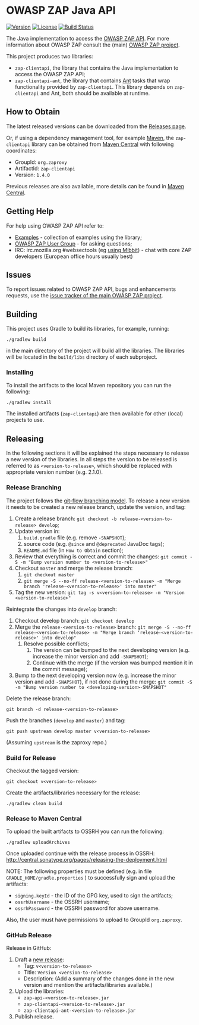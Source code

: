 # OWASP ZAP Java API

[![Version](https://maven-badges.herokuapp.com/maven-central/org.zaproxy/zap-clientapi/badge.svg)](https://maven-badges.herokuapp.com/maven-central/org.zaproxy/zap-clientapi/)
[![License](https://img.shields.io/badge/license-Apache%202-4EB1BA.svg)](https://www.apache.org/licenses/LICENSE-2.0.html)
[![Build Status](https://api.travis-ci.org/zaproxy/zap-api-java.svg?branch=develop)](https://travis-ci.org/zaproxy/zap-api-java)

The Java implementation to access the [OWASP ZAP API](https://github.com/zaproxy/zaproxy/wiki/ApiDetails). For more information
about OWASP ZAP consult the (main) [OWASP ZAP project](https://github.com/zaproxy/zaproxy/).

This project produces two libraries:
 * `zap-clientapi`, the library that contains the Java implementation to access the OWASP ZAP API;
 * `zap-clientapi-ant`, the library that contains [Ant](https://ant.apache.org/) tasks that wrap functionality
 provided by `zap-clientapi`. This library depends on `zap-clientapi` and Ant, both should be available at runtime.

## How to Obtain

The latest released versions can be downloaded from the [Releases page](https://github.com/zaproxy/zap-api-java/releases).

Or, if using a dependency management tool, for example [Maven](https://maven.apache.org/), the `zap-clientapi` library
can be obtained from [Maven Central](http://search.maven.org/) with following coordinates:

 * GroupId: `org.zaproxy`
 * ArtifactId: `zap-clientapi`
 * Version: `1.4.0`

Previous releases are also available, more details can be found in [Maven Central](http://search.maven.org/#search|ga|1|org.zaproxy).

## Getting Help

For help using OWASP ZAP API refer to:
  * [Examples](subprojects/zap-clientapi/src/examples/java/org/zaproxy/clientapi/examples) - collection of examples using the library;
  * [OWASP ZAP User Group](https://groups.google.com/group/zaproxy-users) - for asking questions;
  * IRC: irc.mozilla.org #websectools (eg [using Mibbit](http://chat.mibbit.com/?server=irc.mozilla.org%3A%2B6697&channel=%23websectools)) - chat with core ZAP developers (European office hours usually best)
  
## Issues

To report issues related to OWASP ZAP API, bugs and enhancements requests, use the [issue tracker of the main OWASP ZAP project](https://github.com/zaproxy/zaproxy/issues).

## Building

This project uses Gradle to build its libraries, for example, running:

    ./gradlew build

in the main directory of the project will build all the libraries. The libraries will be located in the `build/libs` directory
of each subproject.

### Installing

To install the artifacts to the local Maven repository you can run the following:

    ./gradlew install

The installed artifacts (`zap-clientapi`) are then available for other (local) projects to use.

## Releasing

In the following sections it will be explained the steps necessary to release a new version of the libraries. In all steps the
version to be released is referred to as `<version-to-release>`, which should be replaced with appropriate version number
(e.g. 2.1.0).

### Release Branching

The project follows the [git-flow branching model](http://nvie.com/posts/a-successful-git-branching-model/). To release a new version it needs to be created a new release branch, update the version, and tag:
  1. Create a release branch:
     `git checkout -b release-<version-to-release> develop`;
  2. Update version in:
     1. `build.gradle` file (e.g. remove `-SNAPSHOT`);
     2. source code (e.g. `@since` and `@deprecated` JavaDoc tags);
     3. `README.md` file (in `How to Obtain` section);
  3. Review that everything is correct and commit the changes:
     `git commit -S -m "Bump version number to <version-to-release>"`
  4. Checkout `master` and merge the release branch:
     1. `git checkout master`
     2. `git merge -S --no-ff release-<version-to-release> -m "Merge branch 'release-<version-to-release>' into master"`
  5. Tag the new version:
     `git tag -s v<version-to-release> -m "Version <version-to-release>"`

Reintegrate the changes into `develop` branch:
  1. Checkout develop branch:
     `git checkout develop`
  2. Merge the `release-<version-to-release>` branch:
     `git merge -S --no-ff release-<version-to-release> -m "Merge branch 'release-<version-to-release>' into develop"`
     1. Resolve possible conflicts;
         1. The version can be bumped to the next developing version (e.g. increase the minor version and add `-SNAPSHOT`);
         2. Continue with the merge (if the version was bumped mention it in the commit message);
  3. Bump to the next developing version now (e.g. increase the minor version and add `-SNAPSHOT`), if not done during the merge:
     `git commit -S -m "Bump version number to <developing-version>-SNAPSHOT"`

Delete the release branch:

    git branch -d release-<version-to-release>

Push the branches (`develop` and `master`) and tag:

    git push upstream develop master v<version-to-release>

(Assuming `upstream` is the zaproxy repo.)

### Build for Release

Checkout the tagged version:

    git checkout v<version-to-release>

Create the artifacts/libraries necessary for the release:

    ./gradlew clean build

### Release to Maven Central

To upload the built artifacts to OSSRH you can run the following:

    ./gradlew uploadArchives

Once uploaded continue with the release process in OSSRH:
http://central.sonatype.org/pages/releasing-the-deployment.html

NOTE: The following properties must be defined (e.g. in file `GRADLE_HOME/gradle.properties` ) to successfully sign and
upload the artifacts:
 - `signing.keyId` - the ID of the GPG key, used to sign the artifacts;
 - `ossrhUsername` - the OSSRH username;
 - `ossrhPassword` - the OSSRH password for above username.

Also, the user must have permissions to upload to GroupId `org.zaproxy`.

### GitHub Release

Release in GitHub:
 1. Draft a [new release](https://github.com/zaproxy/zap-api-java/releases/new):
    - Tag: `v<version-to-release>`
    - Title: `Version <version-to-release>`
    - Description: (Add a summary of the changes done in the new version and mention the artifacts/libraries available.)
 2. Upload the libraries:
     - `zap-api-<version-to-release>.jar`
     - `zap-clientapi-<version-to-release>.jar`
     - `zap-clientapi-ant-<version-to-release>.jar`
 3. Publish release.
